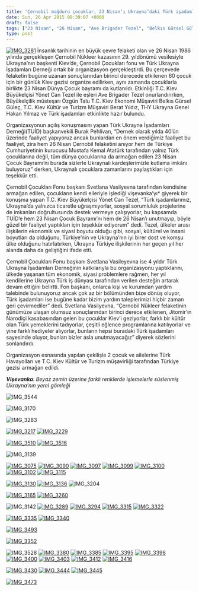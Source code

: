 ```yaml
---
title: 'Çernobil mağduru çocuklar, 23 Nisan’ı Ukrayna’daki Türk işadamlarıyla kutladı'
date: Sun, 26 Apr 2015 08:39:07 +0000
draft: false
tags: ["23 Nisan", "26 Nisan", "Ave Brigader Tezel", "Belkıs Gürsel Güleç", "Berat Yıldız", "Çernobil Çocukları", "Çernobil Nükleer kazası", "hakan yılmaz", "okan akbaş", "Özgün Talu", "TUİD (Türk Ukrayna İşadamları Derneği)", "Ukrayna Türk İş Dünyası", "Yönet Can Tezel"]
type: post
---
```


[![IMG_3281](https://burakpehlivan.org/wp-content/uploads/2015/04/IMG_3281.jpg)](https://burakpehlivan.org/wp-content/uploads/2015/04/IMG_3281.jpg)
İnsanlık tarihinin en büyük çevre felaketi olan ve 26 Nisan 1986 yılında gerçekleşen Çernobil Nükleer kazasının 29. yıldönümü vesilesiyle Ukrayna’nın başkenti Kiev’de, Çernobil Çocukları fonu ve Türk Ukrayna İşadamları Derneği ortak bir organizasyon gerçekleştirdi. Bu çerçevede felaketin bugüne uzanan sonuçlarından birinci derecede etkilenen 60 çocuk için bir günlük Kiev gezisi organize edilirken, aynı zamanda çocuklarla birlikte 23 Nisan Dünya Çocuk bayramı da kutlanıldı. Etkinliği T.C. Kiev Büyükelçisi Yönet Can Tezel ile eşleri Ave Brigader Tezel onurlandırırken, Büyükelçilik müsteşarı Özgün Talu T.C. Kiev Ekonomi Müşaviri Belkıs Gürsel Güleç, T.C. Kiev Kültür ve Turizm Müşaviri Berat Yıldız, THY Ukrayna Genel Hakan Yılmaz ve Türk işadamları etkinlikte hazır bulundu.

Organizasyonun açılış konuşmasını yapan Türk Ukrayna İşadamları Derneği(TUİD) başkanvekili Burak Pehlivan, “Dernek olarak yılda 40’ün üzerinde faaliyet yapıyoruz ancak bunlardan en önem verdiğimiz faaliyet bu faaliyet, zira hem 26 Nisan Çernobil felaketini anıyor hem de Türkiye Cumhuriyetinin kurucusu Mustafa Kemal Atatürk tarafından yalnız Türk çocuklarına değil, tüm dünya çocuklarına da armağan edilen 23 Nisan Çocuk Bayramı’nı burada sizlerle Ukraynalı kardeşlerimizle kutlama imkânı buluyoruz” derken, Ukraynalı çocuklara zamanlarını paylaştıkları için teşekkür etti.

Çernobil Çocukları Fonu başkanı Svetlana Vasilyevna tarafından kendisine armağan edilen, çocukların kendi elleriyle işlediği vişevanka’yı\* giyerek bir konuşma yapan T.C. Kiev Büyükelçisi Yönet Can Tezel, “Türk işadamlarımız, Ukrayna’da yalnızca ticaretle uğraşmıyorlar, sosyal sorumluluk projelerine de imkanları doğrultusunda destek vermeye çalışıyorlar, bu kapsamda TUİD’e hem 23 Nisan Çocuk Bayramı’nı hem de 26 Nisan’ı unutmayıp, böyle güzel bir faaliyet yaptıkları için teşekkür ediyorum” dedi. Tezel, ülkeler arası ilişkilerin ekonomik ve siyasi boyutu olduğu gibi, sosyal, kültürel ve insani boyutları da olduğunu, Türkiye’nin ve Ukrayna’nın iyi birer dost ve komşu ülke olduğunu hatırlatırken, Ukrayna Türkiye ilişkilerinin her geçen yıl her alanda daha da geliştiğini ifade etti.

Çernobil Çocukları Fonu başkanı Svetlana Vasileyevna ise 4 yıldır Türk Ukrayna İşadamları Derneğinin katkılarıyla bu organizasyonu yaptıklarını, ülkede yaşanan tüm ekonomik, siyasi problemlere rağmen, her yıl kendilerine Ukrayna Türk iş dünyası tarafından verilen desteğin artarak devam ettiğini belirtti. Fon başkanı, onlarca kişi ve kurumdan yardım talebinde bulunuyoruz ancak çok az bir bölümünden bize dönüş oluyor, Türk işadamları ise bugüne kadar bizim yardım taleplerimizi hiçbir zaman geri çevirmediler” dedi. Svetlana Vasilyevna, “Çernobil Nükleer felaketinin günümüze ulaşan olumsuz sonuçlarından birinci derece etkilenen, Jitomir’in Narodiçi kasabasından gelen bu çocuklar Kiev’i geziyorlar, farklı bir kültür olan Türk yemeklerini tadıyorlar, çeşitli eğlence programlarına katılıyorlar ve yine farklı hediyeler alıyorlar, bunların hepsi buradaki Türk işadamları sayesinde oluyor, bunları bizler asla unutmayacağız” diyerek sözlerini sonlandırdı.

Organizasyon esnasında yapılan çekilişle 2 çocuk ve ailelerine Türk Havayolları ve T.C. Kiev Kültür ve Turizm müşavirliği tarafından Türkiye gezisi armağan edildi.

_**Vişevanka**: Beyaz zemin üzerine farklı renklerde işlemelerle süslenmiş Ukrayna’nın yerel gömleği_



![IMG_3544](https://burakpehlivan.org/wp-content/uploads/2015/04/IMG_3544.jpg)

![IMG_3170](https://burakpehlivan.org/wp-content/uploads/2015/04/IMG_3170.jpg)

![IMG_3283](https://burakpehlivan.org/wp-content/uploads/2015/04/IMG_3283.jpg)

[![IMG_3217](https://burakpehlivan.org/wp-content/uploads/2015/04/IMG_3217.jpg)](https://burakpehlivan.org/wp-content/uploads/2015/04/IMG_3217.jpg)
[![IMG_3229](https://burakpehlivan.org/wp-content/uploads/2015/04/IMG_3229.jpg)](https://burakpehlivan.org/wp-content/uploads/2015/04/IMG_3229.jpg)

[![IMG_3510](https://burakpehlivan.org/wp-content/uploads/2015/04/IMG_3510.jpg)](https://burakpehlivan.org/wp-content/uploads/2015/04/IMG_3510.jpg)
[![IMG_3516](https://burakpehlivan.org/wp-content/uploads/2015/04/IMG_3516.jpg)](https://burakpehlivan.org/wp-content/uploads/2015/04/IMG_3516.jpg)

![IMG_3139](https://burakpehlivan.org/wp-content/uploads/2015/04/IMG_3139.jpg)

[![IMG_3075](https://burakpehlivan.org/wp-content/uploads/2015/04/IMG_3075.jpg)](https://burakpehlivan.org/wp-content/uploads/2015/04/IMG_3075.jpg)
[![IMG_3090](https://burakpehlivan.org/wp-content/uploads/2015/04/IMG_3090.jpg)](https://burakpehlivan.org/wp-content/uploads/2015/04/IMG_3090.jpg)
[![IMG_3097](https://burakpehlivan.org/wp-content/uploads/2015/04/IMG_3097.jpg)](https://burakpehlivan.org/wp-content/uploads/2015/04/IMG_3097.jpg)
[![IMG_3099](https://burakpehlivan.org/wp-content/uploads/2015/04/IMG_3099.jpg)](https://burakpehlivan.org/wp-content/uploads/2015/04/IMG_3099.jpg)
[![IMG_3100](https://burakpehlivan.org/wp-content/uploads/2015/04/IMG_3100.jpg)](https://burakpehlivan.org/wp-content/uploads/2015/04/IMG_3100.jpg)
[![IMG_3102](https://burakpehlivan.org/wp-content/uploads/2015/04/IMG_3102.jpg)](https://burakpehlivan.org/wp-content/uploads/2015/04/IMG_3102.jpg)
[![IMG_3115](https://burakpehlivan.org/wp-content/uploads/2015/04/IMG_3115.jpg)](https://burakpehlivan.org/wp-content/uploads/2015/04/IMG_3115.jpg)

[![IMG_3130](https://burakpehlivan.org/wp-content/uploads/2015/04/IMG_3130.jpg)](https://burakpehlivan.org/wp-content/uploads/2015/04/IMG_3130.jpg)
[![IMG_3136](https://burakpehlivan.org/wp-content/uploads/2015/04/IMG_31361.jpg)](https://burakpehlivan.org/wp-content/uploads/2015/04/IMG_31361.jpg)
![IMG_3204](https://burakpehlivan.org/wp-content/uploads/2015/04/IMG_3204.jpg)

[![IMG_3165](https://burakpehlivan.org/wp-content/uploads/2015/04/IMG_3165.jpg)](https://burakpehlivan.org/wp-content/uploads/2015/04/IMG_3165.jpg)
[![IMG_3260](https://burakpehlivan.org/wp-content/uploads/2015/04/IMG_3260.jpg)](https://burakpehlivan.org/wp-content/uploads/2015/04/IMG_3260.jpg)

![IMG_3142](https://burakpehlivan.org/wp-content/uploads/2015/04/IMG_3142.jpg)
[![IMG_3289](https://burakpehlivan.org/wp-content/uploads/2015/04/IMG_3289.jpg)](https://burakpehlivan.org/wp-content/uploads/2015/04/IMG_3289.jpg)
[![IMG_3294](https://burakpehlivan.org/wp-content/uploads/2015/04/IMG_3294.jpg)](https://burakpehlivan.org/wp-content/uploads/2015/04/IMG_3294.jpg)
[![IMG_3315](https://burakpehlivan.org/wp-content/uploads/2015/04/IMG_3315.jpg)](https://burakpehlivan.org/wp-content/uploads/2015/04/IMG_3315.jpg)
[![IMG_3322](https://burakpehlivan.org/wp-content/uploads/2015/04/IMG_3322.jpg)](https://burakpehlivan.org/wp-content/uploads/2015/04/IMG_3322.jpg)

[![IMG_3335](https://burakpehlivan.org/wp-content/uploads/2015/04/IMG_3335.jpg)](https://burakpehlivan.org/wp-content/uploads/2015/04/IMG_3335.jpg)
[![IMG_3340](https://burakpehlivan.org/wp-content/uploads/2015/04/IMG_3340.jpg)](https://burakpehlivan.org/wp-content/uploads/2015/04/IMG_3340.jpg)

[![IMG_3493](https://burakpehlivan.org/wp-content/uploads/2015/04/IMG_3493.jpg)](https://burakpehlivan.org/wp-content/uploads/2015/04/IMG_3493.jpg)

[![IMG_3352](https://burakpehlivan.org/wp-content/uploads/2015/04/IMG_33521.jpg)](https://burakpehlivan.org/wp-content/uploads/2015/04/IMG_33521.jpg)

![IMG_3528](https://burakpehlivan.org/wp-content/uploads/2015/04/IMG_3528.jpg)
[![IMG_3380](https://burakpehlivan.org/wp-content/uploads/2015/04/IMG_3380.jpg)](https://burakpehlivan.org/wp-content/uploads/2015/04/IMG_3380.jpg)
[![IMG_3385](https://burakpehlivan.org/wp-content/uploads/2015/04/IMG_3385.jpg)](https://burakpehlivan.org/wp-content/uploads/2015/04/IMG_3385.jpg)
[![IMG_3395](https://burakpehlivan.org/wp-content/uploads/2015/04/IMG_3395.jpg)](https://burakpehlivan.org/wp-content/uploads/2015/04/IMG_3395.jpg)
[![IMG_3398](https://burakpehlivan.org/wp-content/uploads/2015/04/IMG_3398.jpg)](https://burakpehlivan.org/wp-content/uploads/2015/04/IMG_3398.jpg)
[![IMG_3400](https://burakpehlivan.org/wp-content/uploads/2015/04/IMG_3400.jpg)](https://burakpehlivan.org/wp-content/uploads/2015/04/IMG_3400.jpg)
[![IMG_3403](https://burakpehlivan.org/wp-content/uploads/2015/04/IMG_3403.jpg)](https://burakpehlivan.org/wp-content/uploads/2015/04/IMG_3403.jpg)
[![IMG_3412](https://burakpehlivan.org/wp-content/uploads/2015/04/IMG_3412.jpg)](https://burakpehlivan.org/wp-content/uploads/2015/04/IMG_3412.jpg)
[![IMG_3416](https://burakpehlivan.org/wp-content/uploads/2015/04/IMG_3416.jpg)](https://burakpehlivan.org/wp-content/uploads/2015/04/IMG_3416.jpg)

[![IMG_3430](https://burakpehlivan.org/wp-content/uploads/2015/04/IMG_3430.jpg)](https://burakpehlivan.org/wp-content/uploads/2015/04/IMG_3430.jpg)
[![IMG_3444](https://burakpehlivan.org/wp-content/uploads/2015/04/IMG_3444.jpg)](https://burakpehlivan.org/wp-content/uploads/2015/04/IMG_3444.jpg)
[![IMG_3445](https://burakpehlivan.org/wp-content/uploads/2015/04/IMG_3445.jpg)](https://burakpehlivan.org/wp-content/uploads/2015/04/IMG_3445.jpg)

[![IMG_3473](https://burakpehlivan.org/wp-content/uploads/2015/04/IMG_3473.jpg)](https://burakpehlivan.org/wp-content/uploads/2015/04/IMG_3473.jpg)